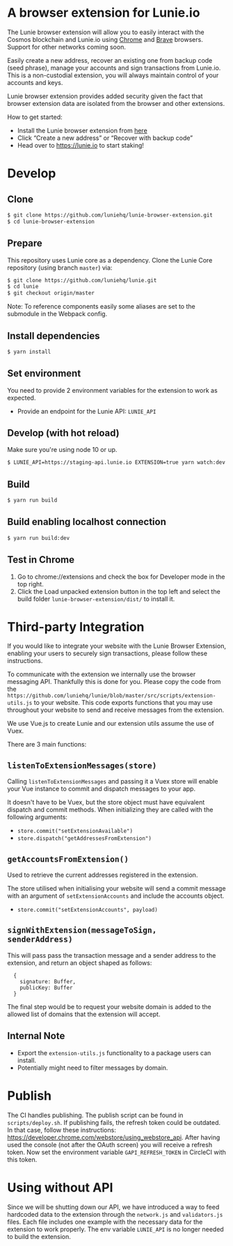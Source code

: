 # A browser extension for Lunie.io
 
The Lunie browser extension will allow you to easily interact with the Cosmos blockchain and Lunie.io using [Chrome](https://www.google.com/chrome/) and [Brave](https://brave.com/) browsers. Support for other networks coming soon.

Easily create a new address, recover an existing one from backup code (seed phrase), manage your accounts and sign transactions from Lunie.io. This is a non-custodial extension, you will always maintain control of your accounts and keys. 

Lunie browser extension provides added security given the fact that browser extension data are isolated from the browser and other extensions.

How to get started:

- Install the Lunie browser extension from [here](https://chrome.google.com/webstore/detail/lunie-browser-extension/hbaijkfbhhdhhjdfbpdafkjimohblhgf)
- Click “Create a new address” or “Recover with backup code”
- Head over to https://lunie.io to start staking!

# Develop

## Clone

```bash
$ git clone https://github.com/luniehq/lunie-browser-extension.git
$ cd lunie-browser-extension
```

## Prepare

This repository uses Lunie core as a dependency. Clone the Lunie Core repository (using branch `master`) via:

```bash
$ git clone https://github.com/luniehq/lunie.git
$ cd lunie
$ git checkout origin/master
```

Note: To reference components easily some aliases are set to the submodule in the Webpack config.

## Install dependencies

```bash
$ yarn install
```

## Set environment

You need to provide 2 environment variables for the extension to work as expected. 

- Provide an endpoint for the Lunie API: `LUNIE_API`

## Develop (with hot reload)

Make sure you're using node 10 or up.

```bash
$ LUNIE_API=https://staging-api.lunie.io EXTENSION=true yarn watch:dev
```

## Build

```bash
$ yarn run build
```

## Build enabling localhost connection

```bash
$ yarn run build:dev
```

## Test in Chrome

1. Go to chrome://extensions and check the box for Developer mode in the top right.
2. Click the Load unpacked extension button in the top left and select the build folder `lunie-browser-extension/dist/` to install it.

# Third-party Integration

If you would like to integrate your website with the Lunie Browser Extension, enabling your users to securely sign transactions, please follow these instructions.

To communicate with the extension we internally use the browser messaging API. Thankfully this is done for you. Please copy the code from the `https://github.com/luniehq/lunie/blob/master/src/scripts/extension-utils.js` to your website. This code exports functions that you may use throughout your website to send and receive messages from the extension.

We use Vue.js to create Lunie and our extension utils assume the use of Vuex.

There are 3 main functions:

## `listenToExtensionMessages(store)`
Calling `listenToExtensionMessages` and passing it a Vuex store will enable your Vue instance to commit and dispatch messages to your app.

It doesn't have to be Vuex, but the store object must have equivalent dispatch and commit methods. When initializing they are called with the following arguments:

- `store.commit("setExtensionAvailable")`
- `store.dispatch("getAddressesFromExtension")`

## `getAccountsFromExtension()`
Used to retrieve the current addresses registered in the extension.

The store utilised when initialising your website will send a commit message with an argument of `setExtensionAccounts` and include the accounts object.

- `store.commit("setExtensionAccounts", payload)`

## `signWithExtension(messageToSign, senderAddress)`
This will pass pass the transaction message and a sender address to the extension, and return an object shaped as follows:

```
  {
    signature: Buffer,
    publicKey: Buffer
  }
```

The final step would be to request your website domain is added to the allowed list of domains that the extension will accept.

## Internal Note
- Export the `extension-utils.js` functionality to a package users can install.
- Potentially might need to filter messages by domain.

# Publish

The CI handles publishing. The publish script can be found in `scripts/deploy.sh`.
If publishing fails, the refresh token could be outdated. In that case, follow these instructions: https://developer.chrome.com/webstore/using_webstore_api. After having used the console (not after the OAuth screen) you will receive a refresh token. Now set the environment variable `GAPI_REFRESH_TOKEN` in CircleCI with this token.

# Using without API

Since we will be shutting down our API, we have introduced a way to feed hardcoded data to the extension through the `network.js` and `validators.js` files. Each file includes one example with the necessary data for the extension to work properly. The env variable `LUNIE_API` is no longer needed to build the extension.